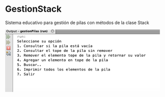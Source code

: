 # GestionStack
Sistema educativo para gestión de pilas con métodos de la clase Stack

![](images/screeen.png)
